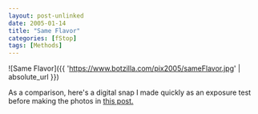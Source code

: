 ```yaml
---
layout: post-unlinked
date: 2005-01-14
title: "Same Flavor"
categories: [fStop]
tags: [Methods]
---
```



![Same Flavor]({{ 'https://www.botzilla.com/pix2005/sameFlavor.jpg' | absolute_url }})


As a comparison, here's a digital snap I made quickly as an exposure test before making the photos in <a href="{{ site.baseurl }}{% post_url 2005-01-11-Xmas-Gifts %}">this post.</a>
